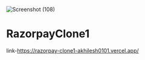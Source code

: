 ![Screenshot (108)](https://github.com/Akhilesh0101/RazorpayClone1/assets/112152867/bb3a6eb1-6fb2-4366-82a0-30319a4a010f)
# RazorpayClone1

link-https://razorpay-clone1-akhilesh0101.vercel.app/
